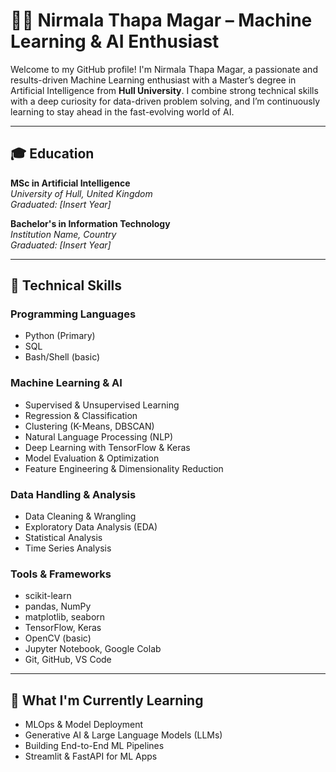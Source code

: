 # 👩‍💻 Nirmala Thapa Magar – Machine Learning & AI Enthusiast

Welcome to my GitHub profile! I'm Nirmala Thapa Magar, a passionate and results-driven Machine Learning enthusiast with a Master’s degree in Artificial Intelligence from **Hull University**. I combine strong technical skills with a deep curiosity for data-driven problem solving, and I’m continuously learning to stay ahead in the fast-evolving world of AI.

---

## 🎓 Education

**MSc in Artificial Intelligence**  
*University of Hull, United Kingdom*  
*Graduated: [Insert Year]*

**Bachelor's in Information Technology**  
*Institution Name, Country*  
*Graduated: [Insert Year]*

---

## 💼 Technical Skills

### Programming Languages  
- Python (Primary)
- SQL  
- Bash/Shell (basic)

### Machine Learning & AI  
- Supervised & Unsupervised Learning  
- Regression & Classification  
- Clustering (K-Means, DBSCAN)  
- Natural Language Processing (NLP)  
- Deep Learning with TensorFlow & Keras  
- Model Evaluation & Optimization  
- Feature Engineering & Dimensionality Reduction

### Data Handling & Analysis  
- Data Cleaning & Wrangling  
- Exploratory Data Analysis (EDA)  
- Statistical Analysis  
- Time Series Analysis

### Tools & Frameworks  
- scikit-learn  
- pandas, NumPy  
- matplotlib, seaborn  
- TensorFlow, Keras  
- OpenCV (basic)  
- Jupyter Notebook, Google Colab  
- Git, GitHub, VS Code

---

## 🌱 What I'm Currently Learning

- MLOps & Model Deployment  
- Generative AI & Large Language Models (LLMs)  
- Building End-to-End ML Pipelines  
- Streamlit & FastAPI for ML Apps

